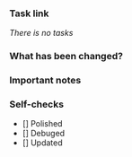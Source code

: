 
### Task link
_There is no tasks_
### What has been changed? 

### Important notes

### Self-checks
- [] Polished
- [] Debuged
- [] Updated

